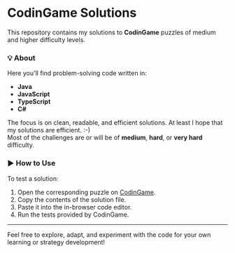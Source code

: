 # CodinGame Solutions

This repository contains my solutions to **CodinGame** puzzles of medium and higher difficulty levels.

### 💡 About

Here you'll find problem-solving code written in:

- **Java**
- **JavaScript**
- **TypeScript**
- **C#**

The focus is on clean, readable, and efficient solutions. At least I hope that my solutions are efficient. :-)  
Most of the challenges are or will be of **medium**, **hard**, or **very hard** difficulty.

### ▶️ How to Use

To test a solution:

1. Open the corresponding puzzle on [CodinGame](https://www.codingame.com/).
2. Copy the contents of the solution file.
3. Paste it into the in-browser code editor.
4. Run the tests provided by CodinGame.


---

Feel free to explore, adapt, and experiment with the code for your own learning or strategy development!
